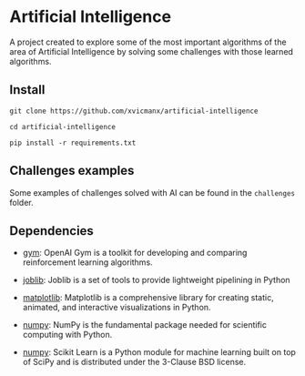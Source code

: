 # Artificial Intelligence
A project created to explore some of the most important algorithms of the area of Artificial Intelligence by solving some challenges with those learned algorithms.

## Install
```
git clone https://github.com/xvicmanx/artificial-intelligence

cd artificial-intelligence

pip install -r requirements.txt
```

## Challenges examples
Some examples of challenges solved with AI can be found in the `challenges` folder.

## Dependencies

- [gym](https://github.com/openai/gym): OpenAI Gym is a toolkit for developing and comparing reinforcement learning algorithms.

- [joblib](https://github.com/joblib/joblib): Joblib is a set of tools to provide lightweight pipelining in Python

- [matplotlib](https://github.com/matplotlib/matplotlib): Matplotlib is a comprehensive library for creating static, animated, and interactive visualizations in Python.

- [numpy](https://github.com/numpy/numpy): NumPy is the fundamental package needed for scientific computing with Python.

- [numpy](https://github.com/scikit-learn/scikit-learn): Scikit Learn is a Python module for machine learning built on top of SciPy and is distributed under the 3-Clause BSD license.
